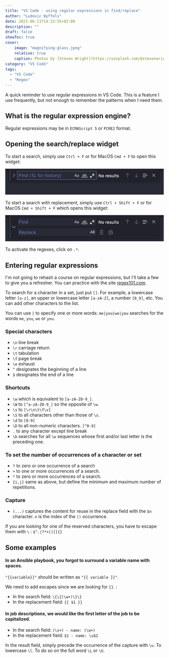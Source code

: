 ```yaml
---
title: "VS Code - using regular expressions in find/replace"
author: "Ludovic Wyffels"
date: 2021-06-11T14:23:55+02:00
description: ""
draft: false
showToc: true
cover:
    image: "magnifying-glass.jpeg"
    relative: true
    caption: Photos by [Steven Wright](https://unsplash.com/@stevenwright) on [Unsplash](https://unsplash.com)
category: "VS Code"
tags:
  - "VS Code"
  - "Regex"
---
```


A quick reminder to use regular expressions in VS Code. This is a feature I use frequently, but not enough to remember the patterns when I need them.

## What is the regular expression engine?

Regular expressions may be in `ECMAScript 5` or `PCRE2` format.

## Opening the search/replace widget

To start a search, simply use `Ctrl + F` or for MacOS `Cmd + F` to open this widget:

![search widget](./images/find.png)

To start a search with replacement, simply use `Ctrl + Shift + F` or for MacOS `Cmd + Shift + F` which opens this widget:

![replacement widget](./images/replace.png)

To activate the regexes, click on `.*`.

## Entering regular expressions

I'm not going to rehash a course on regular expressions, but I'll take a few to give you a refresher. You can practice with the site [regex101.com](https://regex101.com/).

To search for a character in a set, just put `[]`. For example, a lowercase letter `[a-z]`, an upper or lowercase letter `[a-zA-Z]`, a number `[0_9]`, etc. You can add other characters to the list.

You can use `|` to specify one or more words: `me|you|we|you` searches for the words `me`, `you`, `we` or `you`.

### Special characters

- `\n` line break
- `\r` carriage return
- `\t` tabulation
- `\f` page break
- `\e` exhaust
- `^` designates the beginning of a line
- `$` designates the end of a line

### Shortcuts

- `\w` which is equivalent to `[a-zA-Z0-9_]`.
- `\W` to `[^a-zA-Z0-9_]` so the opposite of `\w`.
- `\s` to `[\r\n\t\f\v]`
- `\S` to all characters other than those of `\s`.
- `\d` to `[0-9]`
- `\D` to all non-numeric characters. `[^0-9]`
- `.` to any character except line break
- `\b` searches for all `\w` sequences whose first and/or last letter is the preceding one.

### To set the number of occurrences of a character or set

- `?` to zero or one occurrence of a search
- `+` to one or more occurrences of a search.
- `*` to zero or more occurrences of a search.
- `{i,j}` same as above, but define the minimum and maximum number of repetitions.

### Capture

- `(...)` captures the content for reuse in the replace field with the `$n` character. `n` is the index of the `()` occurrence.

If you are looking for one of the reserved characters, you have to escape them with `\` : `$^.|?*+()[]{}`

## Some examples

#### In an Ansible playbook, you forgot to surround a variable name with spaces.

`"{{variable}}"` should be written as `"{{ variable }}"`.

We need to add escapes since we are looking for `{}`. :

- In the search field:  `\{\{(\w+)\}\}`
- In the replacement field: `{{ $1 }}`

#### In job descriptions, we would like the first letter of the job to be capitalized.

- In the search field: `(\s+) - name: (\w+)`
- In the replacement field: `$1 - name: \u$2`

In the result field, simply precede the occurrence of the capture with `\u`. To lowercase `\l`. To do so on the full word `\L` or `\U`.

